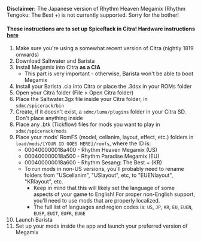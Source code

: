 **Disclaimer:** The Japanese version of Rhythm Heaven Megamix (Rhythm Tengoku: The Best +) is not currently supported. Sorry for the bother!

#### These instructions are to set up SpiceRack in Citra! Hardware instructions [here](./citra.md) 

1. Make sure you're using a somewhat recent version of Citra (nightly 1819 onwards)
1. Download Saltwater <!--[(here)]()--> and Barista <!--[(here)]()-->
1. Install Megamix into Citra **as a CIA**
    - This part is very important - otherwise, Barista won't be able to boot Megamix
1. Install your Barista .cia into Citra or place the .3dsx in your ROMs folder
1. Open your Citra folder (File > Open Citra folder)
1. Place the Saltwater.3gx file inside your Citra folder, in `sdmc/spicerack/bin`
1. Create, if it doesn't exist, a `sdmc/luma/plugins` folder in your Citra SD. Don't place anything inside
1. Place any .btk (Tickflow) files for mods you want to play in `sdmc/spicerack/mods`
1. Place your mods' RomFS (model, cellanim, layout, effect, etc.) folders in `load/mods/[YOUR ID GOES HERE]/romfs`, where the ID is:
    - 000400000018a400 - Rhythm Heaven Megamix (US)
    - 000400000018a500 - Rhythm Paradise Megamix (EU)
    - 000400000018a600 - Rhythm Sesang: The Best + (KR)
    - To run mods in non-US versions, you'll probably need to rename folders from "UScellanim", "USlayout", etc, to "EUENlayout", "KRlayout", etc.
        - Keep in mind that this will likely set the language of some aspects of your game to English! For proper non-English support, you'll need to use mods that are properly localized.
        - The full list of languages and region codes is: `US`, `JP`, `KR`, `EU`, `EUEN`, `EUSP`, `EUIT`, `EUFR`, `EUGE`
1. Launch Barista
1. Set up your mods inside the app and launch your preferred version of Megamix